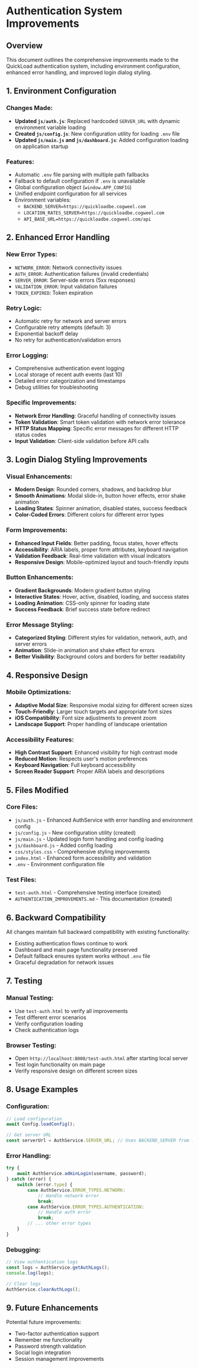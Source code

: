# Authentication System Improvements

## Overview
This document outlines the comprehensive improvements made to the QuickLoad authentication system, including environment configuration, enhanced error handling, and improved login dialog styling.

## 1. Environment Configuration

### Changes Made:
- **Updated `js/auth.js`**: Replaced hardcoded `SERVER_URL` with dynamic environment variable loading
- **Created `js/config.js`**: New configuration utility for loading `.env` file
- **Updated `js/main.js` and `js/dashboard.js`**: Added configuration loading on application startup

### Features:
- Automatic `.env` file parsing with multiple path fallbacks
- Fallback to default configuration if `.env` is unavailable
- Global configuration object (`window.APP_CONFIG`)
- Unified endpoint configuration for all services
- Environment variables:
  - `BACKEND_SERVER=https://quickloadbe.cogweel.com`
  - `LOCATION_RATES_SERVER=https://quickloadbe.cogweel.com`
  - `API_BASE_URL=https://quickloadbe.cogweel.com/api`

## 2. Enhanced Error Handling

### New Error Types:
- `NETWORK_ERROR`: Network connectivity issues
- `AUTH_ERROR`: Authentication failures (invalid credentials)
- `SERVER_ERROR`: Server-side errors (5xx responses)
- `VALIDATION_ERROR`: Input validation failures
- `TOKEN_EXPIRED`: Token expiration

### Retry Logic:
- Automatic retry for network and server errors
- Configurable retry attempts (default: 3)
- Exponential backoff delay
- No retry for authentication/validation errors

### Error Logging:
- Comprehensive authentication event logging
- Local storage of recent auth events (last 10)
- Detailed error categorization and timestamps
- Debug utilities for troubleshooting

### Specific Improvements:
- **Network Error Handling**: Graceful handling of connectivity issues
- **Token Validation**: Smart token validation with network error tolerance
- **HTTP Status Mapping**: Specific error messages for different HTTP status codes
- **Input Validation**: Client-side validation before API calls

## 3. Login Dialog Styling Improvements

### Visual Enhancements:
- **Modern Design**: Rounded corners, shadows, and backdrop blur
- **Smooth Animations**: Modal slide-in, button hover effects, error shake animation
- **Loading States**: Spinner animation, disabled states, success feedback
- **Color-Coded Errors**: Different colors for different error types

### Form Improvements:
- **Enhanced Input Fields**: Better padding, focus states, hover effects
- **Accessibility**: ARIA labels, proper form attributes, keyboard navigation
- **Validation Feedback**: Real-time validation with visual indicators
- **Responsive Design**: Mobile-optimized layout and touch-friendly inputs

### Button Enhancements:
- **Gradient Backgrounds**: Modern gradient button styling
- **Interactive States**: Hover, active, disabled, loading, and success states
- **Loading Animation**: CSS-only spinner for loading state
- **Success Feedback**: Brief success state before redirect

### Error Message Styling:
- **Categorized Styling**: Different styles for validation, network, auth, and server errors
- **Animation**: Slide-in animation and shake effect for errors
- **Better Visibility**: Background colors and borders for better readability

## 4. Responsive Design

### Mobile Optimizations:
- **Adaptive Modal Size**: Responsive modal sizing for different screen sizes
- **Touch-Friendly**: Larger touch targets and appropriate font sizes
- **iOS Compatibility**: Font size adjustments to prevent zoom
- **Landscape Support**: Proper handling of landscape orientation

### Accessibility Features:
- **High Contrast Support**: Enhanced visibility for high contrast mode
- **Reduced Motion**: Respects user's motion preferences
- **Keyboard Navigation**: Full keyboard accessibility
- **Screen Reader Support**: Proper ARIA labels and descriptions

## 5. Files Modified

### Core Files:
- `js/auth.js` - Enhanced AuthService with error handling and environment config
- `js/config.js` - New configuration utility (created)
- `js/main.js` - Updated login form handling and config loading
- `js/dashboard.js` - Added config loading
- `css/styles.css` - Comprehensive styling improvements
- `index.html` - Enhanced form accessibility and validation
- `.env` - Environment configuration file

### Test Files:
- `test-auth.html` - Comprehensive testing interface (created)
- `AUTHENTICATION_IMPROVEMENTS.md` - This documentation (created)

## 6. Backward Compatibility

All changes maintain full backward compatibility with existing functionality:
- Existing authentication flows continue to work
- Dashboard and main page functionality preserved
- Default fallback ensures system works without `.env` file
- Graceful degradation for network issues

## 7. Testing

### Manual Testing:
- Use `test-auth.html` to verify all improvements
- Test different error scenarios
- Verify configuration loading
- Check authentication logs

### Browser Testing:
- Open `http://localhost:8000/test-auth.html` after starting local server
- Test login functionality on main page
- Verify responsive design on different screen sizes

## 8. Usage Examples

### Configuration:
```javascript
// Load configuration
await Config.loadConfig();

// Get server URL
const serverUrl = AuthService.SERVER_URL; // Uses BACKEND_SERVER from .env
```

### Error Handling:
```javascript
try {
    await AuthService.adminLogin(username, password);
} catch (error) {
    switch (error.type) {
        case AuthService.ERROR_TYPES.NETWORK:
            // Handle network error
            break;
        case AuthService.ERROR_TYPES.AUTHENTICATION:
            // Handle auth error
            break;
        // ... other error types
    }
}
```

### Debugging:
```javascript
// View authentication logs
const logs = AuthService.getAuthLogs();
console.log(logs);

// Clear logs
AuthService.clearAuthLogs();
```

## 9. Future Enhancements

Potential future improvements:
- Two-factor authentication support
- Remember me functionality
- Password strength validation
- Social login integration
- Session management improvements
